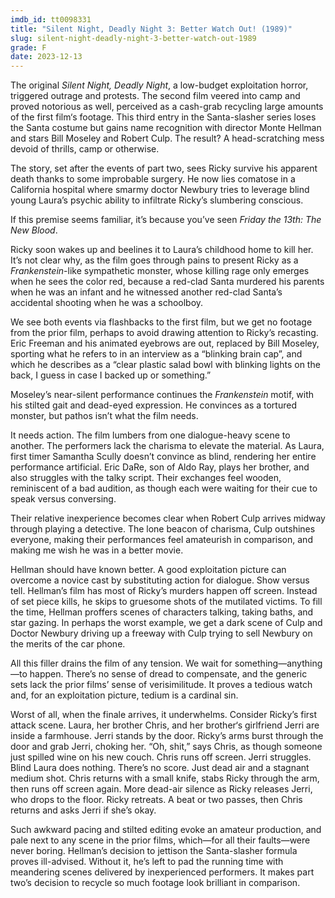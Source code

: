 ```yaml
---
imdb_id: tt0098331
title: "Silent Night, Deadly Night 3: Better Watch Out! (1989)"
slug: silent-night-deadly-night-3-better-watch-out-1989
grade: F
date: 2023-12-13
---
```


The original <span data-imdb-id="tt0088117">_Silent Night, Deadly Night_</span>, a low-budget exploitation horror, triggered outrage and protests. The <span data-imdb-id="tt0093974">second film</span> veered into camp and proved notorious as well, perceived as a cash-grab recycling large amounts of the first film‘s footage. This third entry in the Santa-slasher series loses the Santa costume but gains name recognition with director Monte Hellman and stars Bill Moseley and Robert Culp. The result? A head-scratching mess devoid of thrills, camp or otherwise.

The story, set after the events of part two, sees Ricky survive his apparent death thanks to some improbable surgery. He now lies comatose in a California hospital where smarmy doctor Newbury tries to leverage blind young Laura’s psychic ability to infiltrate Ricky’s slumbering conscious.

If this premise seems familiar, it’s because you’ve seen <span data-imdb-id="tt0095179">_Friday the 13th: The New Blood_</span>.

Ricky soon wakes up and beelines it to Laura’s childhood home to kill her. It’s not clear why, as the film goes through pains to present Ricky as a <span data-imdb-id="tt0021884">_Frankenstein_</span>-like sympathetic monster, whose killing rage only emerges when he sees the color red, because a red-clad Santa murdered his parents when he was an infant and he witnessed another red-clad Santa’s accidental shooting when he was a schoolboy.

We see both events via flashbacks to the first film, but we get no footage from the prior film, perhaps to avoid drawing attention to Ricky’s recasting. Eric Freeman and his animated eyebrows are out, replaced by Bill Moseley, sporting what he refers to in an interview as a “blinking brain cap”, and which he describes as a “clear plastic salad bowl with blinking lights on the back, I guess in case I backed up or something.”

Moseley’s near-silent performance continues the _Frankenstein_ motif, with his stilted gait and dead-eyed expression. He convinces as a tortured monster, but pathos isn’t what the film needs.

It needs action. The film lumbers from one dialogue-heavy scene to another. The performers lack the charisma to elevate the material. As Laura, first timer Samantha Scully doesn’t convince as blind, rendering her entire performance artificial. Eric DaRe, son of Aldo Ray, plays her brother, and also struggles with the talky script. Their exchanges feel wooden, reminiscent of a bad audition, as though each were waiting for their cue to speak versus conversing.

Their relative inexperience becomes clear when Robert Culp arrives midway through playing a detective. The lone beacon of charisma, Culp outshines everyone, making their performances feel amateurish in comparison, and making me wish he was in a better movie.

Hellman should have known better. A good exploitation picture can overcome a novice cast by substituting action for dialogue. Show versus tell. Hellman’s film has most of Ricky’s murders happen off screen. Instead of set piece kills, he skips to gruesome shots of the mutilated victims. To fill the time, Hellman proffers scenes of characters talking, taking baths, and star gazing. In perhaps the worst example, we get a dark scene of Culp and Doctor Newbury driving up a freeway with Culp trying to sell Newbury on the merits of the car phone.

All this filler drains the film of any tension. We wait for something—anything—to happen. There’s no sense of dread to compensate, and the generic sets lack the prior films’ sense of verisimilitude. It proves a tedious watch and, for an exploitation picture, tedium is a cardinal sin.

Worst of all, when the finale arrives, it underwhelms. Consider Ricky’s first attack scene. Laura, her brother Chris, and her brother‘s girlfriend Jerri are inside a farmhouse. Jerri stands by the door. Ricky’s arms burst through the door and grab Jerri, choking her. “Oh, shit,” says Chris, as though someone just spilled wine on his new couch. Chris runs off screen. Jerri struggles. Blind Laura does nothing. There’s no score. Just dead air and a stagnant medium shot. Chris returns with a small knife, stabs Ricky through the arm, then runs off screen again. More dead-air silence as Ricky releases Jerri, who drops to the floor. Ricky retreats. A beat or two passes, then Chris returns and asks Jerri if she’s okay.

Such awkward pacing and stilted editing evoke an amateur production, and pale next to any scene in the prior films, which—for all their faults—were never boring. Hellman’s decision to jettison the Santa-slasher formula proves ill-advised. Without it, he’s left to pad the running time with meandering scenes delivered by inexperienced performers. It makes part two’s decision to recycle so much footage look brilliant in comparison.
